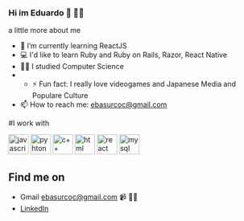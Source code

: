 ### Hi im Eduardo 👋 👨‍💻

a little more about me
- 🌱 I’m currently learning ReactJS
- 💻 I'd like to learn Ruby and Ruby on Rails, Razor, React Native
- 👩‍🎓 I studied Computer Science
- - ⚡ Fun fact: I really love videogames and Japanese Media and Populare Culture
- 📫 How to reach me: ebasurcoc@gmail.com 

#I work with 
<p float="left">
  
<img height="40" src="https://firebasestorage.googleapis.com/v0/b/myportfolio-5ee7d.appspot.com/o/skills%2Fjavascript.png?alt=media&token=137c78f7-a397-4454-9eec-2576f431a03b" alt="javascript">

<img  height="40" src="https://firebasestorage.googleapis.com/v0/b/myportfolio-5ee7d.appspot.com/o/skills%2Fpython.png?alt=media&token=c4e0dd5b-b9fe-4a52-aa2b-04d388d22791" alt="pyhton">

<img height="40" src="https://firebasestorage.googleapis.com/v0/b/myportfolio-5ee7d.appspot.com/o/skills%2Fc%2B%2B.png?alt=media&token=aa06bdf7-dedc-4cfc-9b0e-233c6be38ef6" alt="c++">

<img height="40" src="https://firebasestorage.googleapis.com/v0/b/myportfolio-5ee7d.appspot.com/o/skills%2Fhtml.png?alt=media&token=5bf16460-f8e9-4887-b3d9-1edc9656c079" alt="html">

<img height="40" src="https://firebasestorage.googleapis.com/v0/b/myportfolio-5ee7d.appspot.com/o/skills%2Freactjs.png?alt=media&token=fa02908a-6c15-4d32-8365-083bf1dbb83c" alt="react">
  
<img height="40" src="https://firebasestorage.googleapis.com/v0/b/myportfolio-5ee7d.appspot.com/o/skills%2Fmysql.png?alt=media&token=5d7edb9e-1395-4cbc-9331-dcadad2b3ee8" alt="mysql">
  </p>
  
## Find me on

- Gmail    ebasurcoc@gmail.com 📹 ✍🏾
- <a href="https://www.linkedin.com/in/eduard-basurco-cayllahua-5b3855226/"> LinkedIn</a> 

<!--
**theonlylooker/theonlylooker** is a ✨ _special_ ✨ repository because its `README.md` (this file) appears on your GitHub profile.

Here are some ideas to get you started:

- 🔭 I’m currently working on ...
- 🌱 I’m currently learning ...
- 👯 I’m looking to collaborate on ...
- 🤔 I’m looking for help with ...
- 💬 Ask me about ...
- 📫 How to reach me: ...
- 😄 Pronouns: ...
- ⚡ Fun fact: ...
-->
